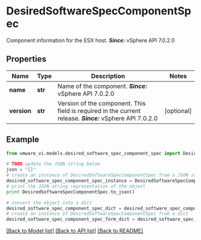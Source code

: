 # DesiredSoftwareSpecComponentSpec

Component information for the ESX host.  ***Since:*** vSphere API 7.0.2.0 

## Properties
Name | Type | Description | Notes
------------ | ------------- | ------------- | -------------
**name** | **str** | Name of the component.  ***Since:*** vSphere API 7.0.2.0  | 
**version** | **str** | Version of the component.  This field is required in the current release.  ***Since:*** vSphere API 7.0.2.0  | [optional] 

## Example

```python
from vmware_vi.models.desired_software_spec_component_spec import DesiredSoftwareSpecComponentSpec

# TODO update the JSON string below
json = "{}"
# create an instance of DesiredSoftwareSpecComponentSpec from a JSON string
desired_software_spec_component_spec_instance = DesiredSoftwareSpecComponentSpec.from_json(json)
# print the JSON string representation of the object
print DesiredSoftwareSpecComponentSpec.to_json()

# convert the object into a dict
desired_software_spec_component_spec_dict = desired_software_spec_component_spec_instance.to_dict()
# create an instance of DesiredSoftwareSpecComponentSpec from a dict
desired_software_spec_component_spec_form_dict = desired_software_spec_component_spec.from_dict(desired_software_spec_component_spec_dict)
```
[[Back to Model list]](../README.md#documentation-for-models) [[Back to API list]](../README.md#documentation-for-api-endpoints) [[Back to README]](../README.md)


